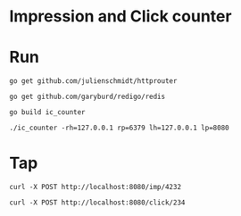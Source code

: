 # Impression and Click counter

# Run
    go get github.com/julienschmidt/httprouter

    go get github.com/garyburd/redigo/redis

    go build ic_counter 

    ./ic_counter -rh=127.0.0.1 rp=6379 lh=127.0.0.1 lp=8080


# Tap
    curl -X POST http://localhost:8080/imp/4232

    curl -X POST http://localhost:8080/click/234
